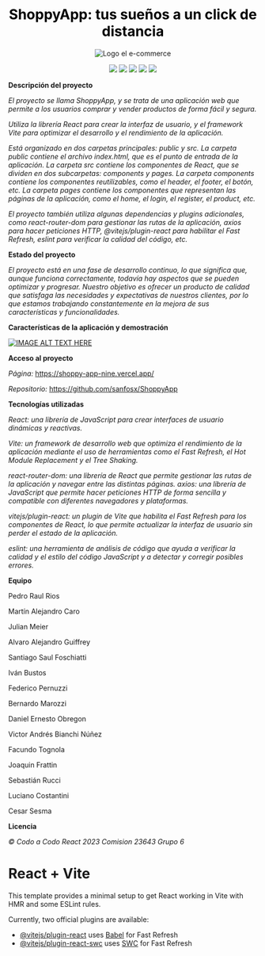 <h1 align="center">
  <span style="color:black">ShoppyApp: tus sueños a un click de distancia</span>
</h1>

<div align="center">
  <img src="https://shoppy-app-nine.vercel.app/assets/logoShoppyApp-1584910d.svg" alt="Logo el e-commerce" />
</div>

<p align="center">
   <img src="https://img.shields.io/badge/STATUS-EN%20DESAROLLO-green">
   <img src="https://img.shields.io/github/issues/sanfosx/ShoppyApp">
   <img src="https://img.shields.io/github/stars/sanfosx/ShoppyApp">
   <img src="https://img.shields.io/github/forks/sanfosx/ShoppyApp">
   <img src="https://img.shields.io/github/license/sanfosx/ShoppyApp">
   </p>

**Descripción del proyecto**

*El proyecto se llama ShoppyApp, y se trata de una aplicación web que permite a los usuarios comprar y vender productos de forma fácil y segura.*


*Utiliza la librería React para crear la interfaz de usuario, y el framework Vite para optimizar el desarrollo y el rendimiento de la aplicación.*


*Está organizado en dos carpetas principales: public y src. La carpeta public contiene el archivo index.html, que es el punto de entrada de la aplicación. La carpeta src contiene los componentes de React, que se dividen en dos subcarpetas: components y pages. La carpeta components contiene los componentes reutilizables, como el header, el footer, el botón, etc. La carpeta pages contiene los componentes que representan las páginas de la aplicación, como el home, el login, el register, el product, etc.*


*El proyecto también utiliza algunas dependencias y plugins adicionales, como react-router-dom para gestionar las rutas de la aplicación, axios para hacer peticiones HTTP, @vitejs/plugin-react para habilitar el Fast Refresh, eslint para verificar la calidad del código, etc.*

**Estado del proyecto**

*El proyecto está en una fase de desarrollo continuo, lo que significa que, aunque funciona correctamente, todavía hay aspectos que se pueden optimizar y progresar. Nuestro objetivo es ofrecer un producto de calidad que satisfaga las necesidades y expectativas de nuestros clientes, por lo que estamos trabajando constantemente en la mejora de sus características y funcionalidades.*

**Características de la aplicación y demostración**

[![IMAGE ALT TEXT HERE](https://img.youtube.com/vi/)](https://www.youtube.com/watch?v=k0R0oHpNfL4?start=0)

**Acceso al proyecto**

*Página:* https://shoppy-app-nine.vercel.app/

*Repositorio:* https://github.com/sanfosx/ShoppyApp

**Tecnologías utilizadas**

*React: una librería de JavaScript para crear interfaces de usuario dinámicas y reactivas.*


*Vite: un framework de desarrollo web que optimiza el rendimiento de la aplicación mediante el uso de herramientas como el Fast Refresh, el Hot Module Replacement y el Tree Shaking.*


*react-router-dom: una librería de React que permite gestionar las rutas de la aplicación y navegar entre las distintas páginas.
axios: una librería de JavaScript que permite hacer peticiones HTTP de forma sencilla y compatible con diferentes navegadores y plataformas.*


*vitejs/plugin-react: un plugin de Vite que habilita el Fast Refresh para los componentes de React, lo que permite actualizar la interfaz de usuario sin perder el estado de la aplicación.*


*eslint: una herramienta de análisis de código que ayuda a verificar la calidad y el estilo del código JavaScript y a detectar y corregir posibles errores.*

**Equipo**


Pedro Raul Rios


Martín Alejandro Caro


Julian	Meier


Alvaro Alejandro	Guiffrey


Santiago Saul	Foschiatti


Iván	Bustos


Federico	Pernuzzi


Bernardo	Marozzi


Daniel Ernesto Obregon


Victor Andrés	Bianchi Núñez


Facundo	Tognola


Joaquin	Frattin


Sebastián	Rucci


Luciano	Costantini


Cesar	Sesma

**Licencia**

*© Codo a Codo React 2023 Comision 23643 Grupo 6*

# React + Vite

This template provides a minimal setup to get React working in Vite with HMR and some ESLint rules.

Currently, two official plugins are available:

- [@vitejs/plugin-react](https://github.com/vitejs/vite-plugin-react/blob/main/packages/plugin-react/README.md) uses [Babel](https://babeljs.io/) for Fast Refresh
- [@vitejs/plugin-react-swc](https://github.com/vitejs/vite-plugin-react-swc) uses [SWC](https://swc.rs/) for Fast Refresh
